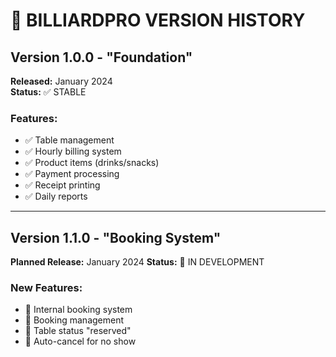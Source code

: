 # 🚀 BILLIARDPRO VERSION HISTORY

## Version 1.0.0 - "Foundation" 
**Released:** January 2024  
**Status:** ✅ STABLE

### Features:
- ✅ Table management
- ✅ Hourly billing system  
- ✅ Product items (drinks/snacks)
- ✅ Payment processing
- ✅ Receipt printing
- ✅ Daily reports

---

## Version 1.1.0 - "Booking System"
**Planned Release:** January 2024
**Status:** 🚧 IN DEVELOPMENT

### New Features:
- 🚧 Internal booking system
- 🚧 Booking management
- 🚧 Table status "reserved"
- 🚧 Auto-cancel for no show